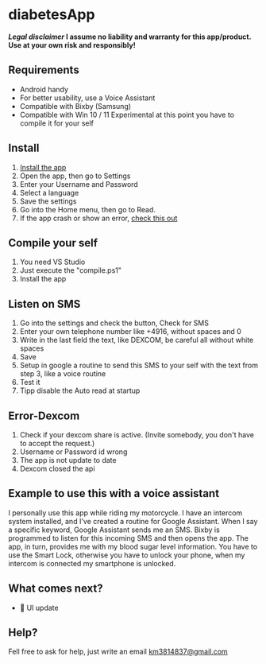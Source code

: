 # diabetesApp
__*Legal disclaimer* I assume no liability and warranty for this app/product. Use at your own risk and responsibly!__

## Requirements
- Android handy 
- For better usability, use a Voice Assistant
- Compatible with Bixby (Samsung) 
- Compatible with Win 10 / 11 Experimental at this point you have to compile it for your self


## Install
1. [Install the app](https://github.com/Marius1342/readBloodSugar_dexcom/releases)
2. Open the app, then go to Settings
3. Enter your Username and Password
4. Select a language
5. Save the settings 
6. Go into the Home menu, then go to Read.
7. If the app crash or show an error, [check this out](#error-dexcom)

## Compile your self
1. You need VS Studio 
2. Just execute the "compile.ps1"
3. Install the app

## Listen on SMS
1. Go into the settings and check the button, Check for SMS
2. Enter your own telephone number like +4916, without spaces and 0
3. Write in the last field the text, like DEXCOM, be careful all without white spaces
4. Save 
5. Setup in google a routine to send this SMS to your self with the text from step 3, like a voice routine
6. Test it
7. Tipp disable the Auto read at startup

## Error-Dexcom
1. Check if your dexcom share is active. (Invite somebody, you don't have to accept the request.)
2. Username or Password id wrong
3. The app is not update to date
4. Dexcom closed the api 

## Example to use this with a voice assistant 
I personally use this app while riding my motorcycle. I have an intercom system installed, and I've created a routine for Google Assistant. When I say a specific keyword, Google Assistant sends me an SMS. Bixby is programmed to listen for this incoming SMS and then opens the app. The app, in turn, provides me with my blood sugar level information. You have to use the Smart Lock, otherwise you have to unlock your phone, when my intercom is connected my smartphone is unlocked.

## What comes next?
- :page_with_curl: UI update

## Help?
Fell free to ask for help, just write an email km3814837@gmail.com
